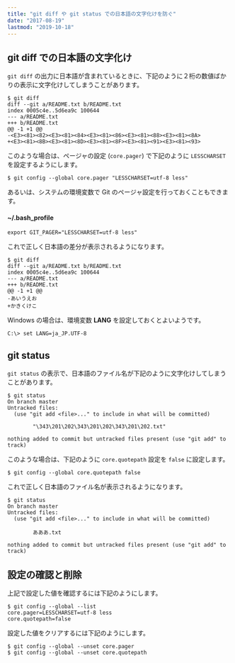 ```yaml
---
title: "git diff や git status での日本語の文字化けを防ぐ"
date: "2017-08-19"
lastmod: "2019-10-18"
---
```


git diff での日本語の文字化け
----

`git diff` の出力に日本語が含まれているときに、下記のように２桁の数値ばかりの表示に文字化けしてしまうことがあります。

~~~
$ git diff
diff --git a/README.txt b/README.txt
index 0005c4e..5d6ea9c 100644
--- a/README.txt
+++ b/README.txt
@@ -1 +1 @@
-<E3><81><82><E3><81><84><E3><81><86><E3><81><88><E3><81><8A>
+<E3><81><8B><E3><81><8D><E3><81><8F><E3><81><91><E3><81><93>
~~~

このような場合は、ページャの設定 (`core.pager`) で下記のように `LESSCHARSET` を設定するようにします。

~~~
$ git config --global core.pager "LESSCHARSET=utf-8 less"
~~~

あるいは、システムの環境変数で Git のページャ設定を行っておくこともできます。


#### ~/.bash_profile

~~~
export GIT_PAGER="LESSCHARSET=utf-8 less"
~~~

これで正しく日本語の差分が表示されるようになります。

~~~
$ git diff
diff --git a/README.txt b/README.txt
index 0005c4e..5d6ea9c 100644
--- a/README.txt
+++ b/README.txt
@@ -1 +1 @@
-あいうえお
+かきくけこ
~~~

Windows の場合は、環境変数 **LANG** を設定しておくとよいようです。

~~~
C:\> set LANG=ja_JP.UTF-8
~~~


git status
----

`git status` の表示で、日本語のファイル名が下記のように文字化けしてしまうことがあります。

~~~
$ git status
On branch master
Untracked files:
  (use "git add <file>..." to include in what will be committed)

        "\343\201\202\343\201\202\343\201\202.txt"

nothing added to commit but untracked files present (use "git add" to track)
~~~

このような場合は、下記のように `core.quotepath` 設定を `false` に設定します。

~~~
$ git config --global core.quotepath false
~~~

これで正しく日本語のファイル名が表示されるようになります。

~~~
$ git status
On branch master
Untracked files:
  (use "git add <file>..." to include in what will be committed)

        あああ.txt

nothing added to commit but untracked files present (use "git add" to track)
~~~


設定の確認と削除
----

上記で設定した値を確認するには下記のようにします。

~~~
$ git config --global --list
core.pager=LESSCHARSET=utf-8 less
core.quotepath=false
~~~

設定した値をクリアするには下記のようにします。

~~~
$ git config --global --unset core.pager
$ git config --global --unset core.quotepath
~~~

